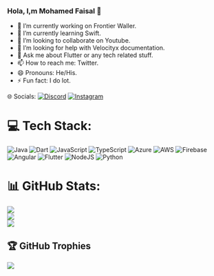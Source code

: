 ###  Hola, I,m Mohamed Faisal 👋

- 🔭 I’m currently working on Frontier Waller.
- 🌱 I’m currently learning Swift.
- 👯 I’m looking to collaborate on Youtube.
- 🤔 I’m looking for help with Velocityx documentation.
- 💬 Ask me about Flutter or any tech related stuff.
- 📫 How to reach me: Twitter.
- 😄 Pronouns: He/His.
- ⚡ Fun fact: I do lot.

🌐 Socials:
[![Discord](https://img.shields.io/badge/Discord-%237289DA.svg?logo=discord&logoColor=white)](https://discord.gg/https://github.com/Mohamedfaisal12/Mohamedfaisal12.git) [![Instagram](https://img.shields.io/badge/Instagram-%23E4405F.svg?logo=Instagram&logoColor=white)](https://instagram.com/mohamedfaisal12) 

# 💻 Tech Stack:
![Java](https://img.shields.io/badge/java-%23ED8B00.svg?style=flat&logo=java&logoColor=white) ![Dart](https://img.shields.io/badge/dart-%230175C2.svg?style=flat&logo=dart&logoColor=white) ![JavaScript](https://img.shields.io/badge/javascript-%23323330.svg?style=flat&logo=javascript&logoColor=%23F7DF1E) ![TypeScript](https://img.shields.io/badge/typescript-%23007ACC.svg?style=flat&logo=typescript&logoColor=white) ![Azure](https://img.shields.io/badge/azure-%230072C6.svg?style=flat&logo=azure-devops&logoColor=white) ![AWS](https://img.shields.io/badge/AWS-%23FF9900.svg?style=flat&logo=amazon-aws&logoColor=white) ![Firebase](https://img.shields.io/badge/firebase-%23039BE5.svg?style=flat&logo=firebase) ![Angular](https://img.shields.io/badge/angular-%23DD0031.svg?style=flat&logo=angular&logoColor=white) ![Flutter](https://img.shields.io/badge/Flutter-%2302569B.svg?style=flat&logo=Flutter&logoColor=white) ![NodeJS](https://img.shields.io/badge/node.js-6DA55F?style=flat&logo=node.js&logoColor=white) ![Python](https://img.shields.io/badge/python-3670A0?style=flat&logo=python&logoColor=ffdd54)
# 📊 GitHub Stats:
![](https://github-readme-stats.vercel.app/api?username=Mohamedfaisal12&theme=dracula&hide_border=false&include_all_commits=true&count_private=true)<br/>
![](https://github-readme-streak-stats.herokuapp.com/?user=Mohamedfaisal12&theme=dracula&hide_border=false)<br/>
![](https://github-readme-stats.vercel.app/api/top-langs/?username=Mohamedfaisal12&theme=dracula&hide_border=false&include_all_commits=true&count_private=true&layout=compact)

## 🏆 GitHub Trophies
![](https://github-profile-trophy.vercel.app/?username=Mohamedfaisal12&theme=radical&no-frame=false&no-bg=false&margin-w=4)
